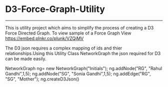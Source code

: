 # D3-Force-Graph-Utility
---------------------------

This is utility project which aims to simplify the process of creating a D3 Force Directed Graph.
To view sample of a Force Graph View https://embed.plnkr.co/plunk/VZQjMV

The D3 json requires a complex mapping of ids and thier relationships.Using this Utility Class NetworkGraph the json required for D3 can be made easily.
	
NetworkGraph ng= new NetworkGraph("Initials");
	ng.addNode("RG", "Rahul Gandhi",1,5);
	ng.addNode("SG", "Sonia Gandhi",1,5);
	ng.addEdge("RG", "SG", "Mother");
	ng.createD3Json()
